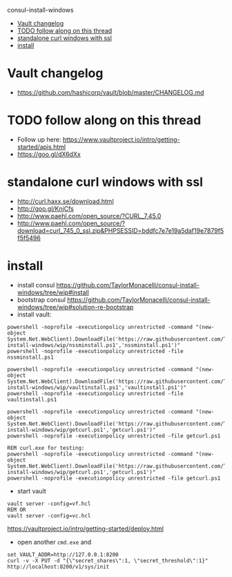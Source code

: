 <!-- START doctoc generated TOC please keep comment here to allow auto update -->
<!-- DON'T EDIT THIS SECTION, INSTEAD RE-RUN doctoc TO UPDATE -->
consul-install-windows

- [Vault changelog](#vault-changelog)
- [TODO follow along on this thread](#todo-follow-along-on-this-thread)
- [standalone curl windows with ssl](#standalone-curl-windows-with-ssl)
- [install](#install)

<!-- END doctoc generated TOC please keep comment here to allow auto update -->

Vault changelog
===============

-   <https://github.com/hashicorp/vault/blob/master/CHANGELOG.md>

TODO follow along on this thread
================================

-   Follow up here:
    <https://www.vaultproject.io/intro/getting-started/apis.html>
-   <https://goo.gl/dX6dXx>

standalone curl windows with ssl
================================

-   <http://curl.haxx.se/download.html>
-   <http://goo.gl/KnjCfs>
-   <http://www.paehl.com/open_source/?CURL_7.45.0>
-   <http://www.paehl.com/open_source/?download=curl_745_0_ssl.zip&PHPSESSID=bddfc7e7e19a5daf19e7879f5f5f5496>

install
=======

-   install consul
    <https://github.com/TaylorMonacelli/consul-install-windows/tree/wip#install>
-   bootstrap consul
    <https://github.com/TaylorMonacelli/consul-install-windows/tree/wip#solution-re-bootstrap>
-   install vault:

<!-- -->

    powershell -noprofile -executionpolicy unrestricted -command "(new-object System.Net.WebClient).DownloadFile('https://raw.githubusercontent.com/TaylorMonacelli/vault-install-windows/wip/nssminstall.ps1','nssminstall.ps1')"
    powershell -noprofile -executionpolicy unrestricted -file nssminstall.ps1

    powershell -noprofile -executionpolicy unrestricted -command "(new-object System.Net.WebClient).DownloadFile('https://raw.githubusercontent.com/TaylorMonacelli/vault-install-windows/wip/vaultinstall.ps1','vaultinstall.ps1')"
    powershell -noprofile -executionpolicy unrestricted -file vaultinstall.ps1

    powershell -noprofile -executionpolicy unrestricted -command "(new-object System.Net.WebClient).DownloadFile('https://raw.githubusercontent.com/TaylorMonacelli/vault-install-windows/wip/getcurl.ps1','getcurl.ps1')"
    powershell -noprofile -executionpolicy unrestricted -file getcurl.ps1

    REM curl.exe for testing:
    powershell -noprofile -executionpolicy unrestricted -command "(new-object System.Net.WebClient).DownloadFile('https://raw.githubusercontent.com/TaylorMonacelli/vault-install-windows/wip/getcurl.ps1','getcurl.ps1')"
    powershell -noprofile -executionpolicy unrestricted -file getcurl.ps1

-   start vault

<!-- -->

    vault server -config=vf.hcl
    REM OR
    vault server -config=vc.hcl

<https://vaultproject.io/intro/getting-started/deploy.html>

-   open another `cmd.exe` and

<!-- -->

    set VAULT_ADDR=http://127.0.0.1:8200
    curl -v -X PUT -d "{\"secret_shares\":1, \"secret_threshold\":1}" http://localhost:8200/v1/sys/init




